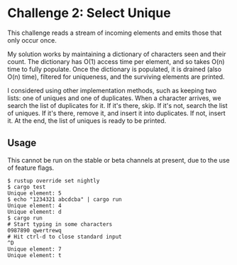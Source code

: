 # Challenge 2: Select Unique

This challenge reads a stream of incoming elements and emits those that only
occur once.

My solution works by maintaining a dictionary of characters seen and their
count. The dictionary has O(1) access time per element, and so takes O(n) time
to fully populate. Once the dictionary is populated, it is drained (also O(n)
time), filtered for uniqueness, and the surviving elements are printed.

I considered using other implementation methods, such as keeping two lists: one
of uniques and one of duplicates. When a character arrives, we search the list
of duplicates for it. If it's there, skip. If it's not, search the list of
uniques. If it's there, remove it, and insert it into duplicates. If not, insert
it. At the end, the list of uniques is ready to be printed.

## Usage

This cannot be run on the stable or beta channels at present, due to the use of
feature flags.

```
$ rustup override set nightly
$ cargo test
Unique element: 5
$ echo "1234321 abcdcba" | cargo run
Unique element: 4
Unique element: d
$ cargo run
# Start typing in some characters
0987890 qwertrewq
# Hit ctrl-d to close standard input
^D
Unique element: 7
Unique element: t
```
